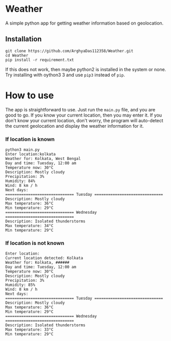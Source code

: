 # Weather
A simple python app for getting weather information based on geolocation.

## Installation
```
git clone https://github.com/ArghyaDas112358/Weather.git
cd Weather
pip install -r requirement.txt
```
If this does not work, then maybe python2 is installed in the system or none. Try installing with oython3 3 and use ```pip3``` instead of ```pip```.
# How to use
The app is straightforward to use. Just run the ```main.py``` file, and you are good to go. If you know your current location, then you may enter it. If you don't know your current location, don't worry, the program will auto-detect the current geolocation and display the weather information for it.
### If location is known
```
python3 main.py
Enter location:kolkata
Weather for: Kolkata, West Bengal
Day and time: Tuesday, 12:00 am
Temperature now: 30°C
Description: Mostly cloudy
Precipitation: 3%
Humidity: 84%
Wind: 8 km / h
Next days:
============================== Tuesday ==============================
Description: Mostly cloudy
Max temperature: 36°C
Min temperature: 29°C
============================== Wednesday ==============================
Description: Isolated thunderstorms
Max temperature: 34°C
Min temperature: 29°C 
```
### If location is not known
```
Enter location:
Current location detected: Kolkata
Weather for: Kolkata, ######
Day and time: Tuesday, 12:00 am
Temperature now: 30°C
Description: Mostly cloudy
Precipitation: 3%
Humidity: 85%
Wind: 8 km / h
Next days:
============================== Tuesday ==============================
Description: Mostly cloudy
Max temperature: 36°C
Min temperature: 29°C
============================== Wednesday ==============================
Description: Isolated thunderstorms
Max temperature: 33°C
Min temperature: 29°C
```
